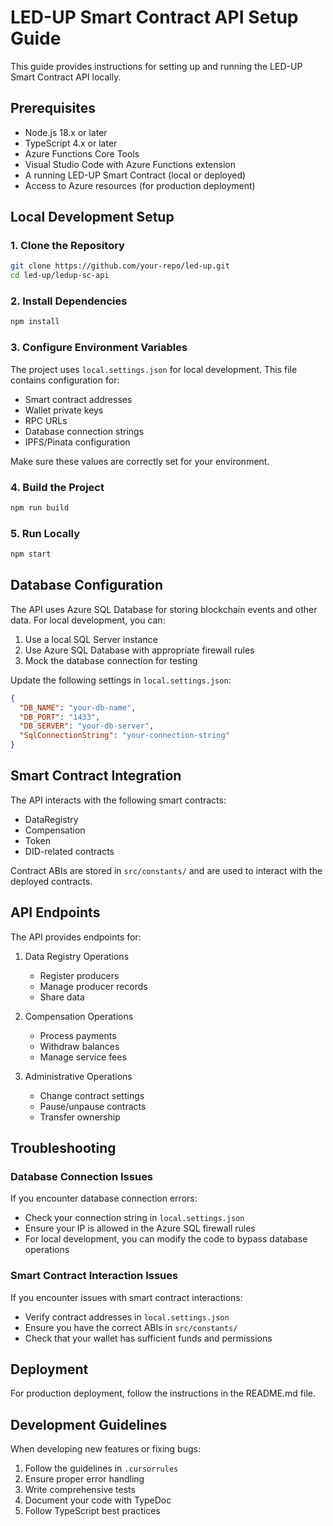 # LED-UP Smart Contract API Setup Guide

This guide provides instructions for setting up and running the LED-UP Smart Contract API locally.

## Prerequisites

- Node.js 18.x or later
- TypeScript 4.x or later
- Azure Functions Core Tools
- Visual Studio Code with Azure Functions extension
- A running LED-UP Smart Contract (local or deployed)
- Access to Azure resources (for production deployment)

## Local Development Setup

### 1. Clone the Repository

```bash
git clone https://github.com/your-repo/led-up.git
cd led-up/ledup-sc-api
```

### 2. Install Dependencies

```bash
npm install
```

### 3. Configure Environment Variables

The project uses `local.settings.json` for local development. This file contains configuration for:

- Smart contract addresses
- Wallet private keys
- RPC URLs
- Database connection strings
- IPFS/Pinata configuration

Make sure these values are correctly set for your environment.

### 4. Build the Project

```bash
npm run build
```

### 5. Run Locally

```bash
npm start
```

## Database Configuration

The API uses Azure SQL Database for storing blockchain events and other data. For local development, you can:

1. Use a local SQL Server instance
2. Use Azure SQL Database with appropriate firewall rules
3. Mock the database connection for testing

Update the following settings in `local.settings.json`:

```json
{
  "DB_NAME": "your-db-name",
  "DB_PORT": "1433",
  "DB_SERVER": "your-db-server",
  "SqlConnectionString": "your-connection-string"
}
```

## Smart Contract Integration

The API interacts with the following smart contracts:

- DataRegistry
- Compensation
- Token
- DID-related contracts

Contract ABIs are stored in `src/constants/` and are used to interact with the deployed contracts.

## API Endpoints

The API provides endpoints for:

1. Data Registry Operations

   - Register producers
   - Manage producer records
   - Share data

2. Compensation Operations

   - Process payments
   - Withdraw balances
   - Manage service fees

3. Administrative Operations
   - Change contract settings
   - Pause/unpause contracts
   - Transfer ownership

## Troubleshooting

### Database Connection Issues

If you encounter database connection errors:

- Check your connection string in `local.settings.json`
- Ensure your IP is allowed in the Azure SQL firewall rules
- For local development, you can modify the code to bypass database operations

### Smart Contract Interaction Issues

If you encounter issues with smart contract interactions:

- Verify contract addresses in `local.settings.json`
- Ensure you have the correct ABIs in `src/constants/`
- Check that your wallet has sufficient funds and permissions

## Deployment

For production deployment, follow the instructions in the README.md file.

## Development Guidelines

When developing new features or fixing bugs:

1. Follow the guidelines in `.cursorrules`
2. Ensure proper error handling
3. Write comprehensive tests
4. Document your code with TypeDoc
5. Follow TypeScript best practices
